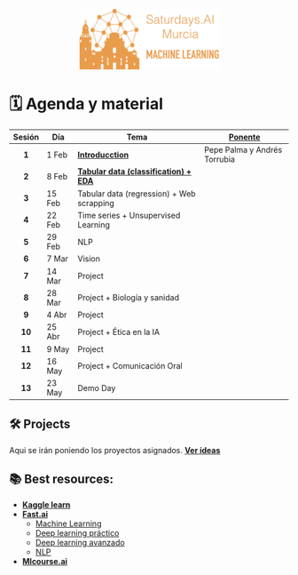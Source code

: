 <p align="center"><img width="50%" src="img/title.png" /></p>



# 🗓️ Agenda y material

| Sesión |  Día   | Tema                              | [Ponente](https://twitter.com/MurciaAi/status/1207224738059296768) |
|:------:|--------|-----------------------------------|----------------------------------|
| **1**  |  1 Feb | [**Introducction**](/01.%20Software)  | Pepe Palma y Andrés Torrubia |
| **2**  |  8 Feb | [**Tabular data (classification) + EDA**](/02.%20Tabular%20data)  |  |
| **3**  | 15 Feb | Tabular data (regression) + Web scrapping   |                        |
| **4**  | 22 Feb | Time series + Unsupervised Learning |                                |
| **5**  | 29 Feb | NLP                               |                                  |
| **6**  |  7 Mar | Vision                            |                                  |
| **7**  | 14 Mar | Project                           |                                  |
| **8**  | 28 Mar | Project + Biología y sanidad      |                                  |
| **9**  |  4 Abr | Project                           |                                  |
| **10** | 25 Abr | Project + Ética en la IA          |                                  |
| **11** |  9 May | Project                           |                                  |
| **12** | 16 May | Project + Comunicación Oral       |                                  |
| **13** | 23 May | Demo Day                          |                                  |

## 🛠 Projects
Aqui se irán poniendo los proyectos asignados. [**Ver ideas**](/project-ideas.md)

## 📚 Best resources:
- [**Kaggle learn**](https://www.kaggle.com/learn)
- [**Fast.ai**](https://www.fast.ai)
   - [Machine Learning](http://course18.fast.ai/ml)
   - [Deep learning práctico](https://course.fast.ai)
   - [Deep learning avanzado](https://course.fast.ai/part2)
   - [NLP](https://www.fast.ai/2019/07/08/fastai-nlp)
- [**Mlcourse.ai**](http://mlcourse.ai)


